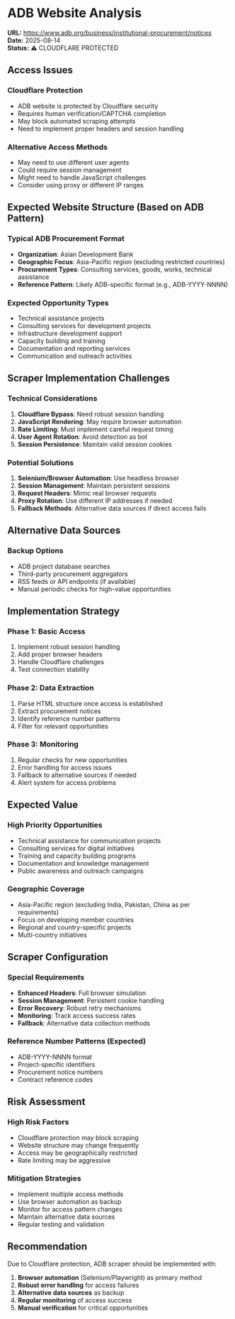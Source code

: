 # ADB Website Analysis

**URL:** https://www.adb.org/business/institutional-procurement/notices  
**Date:** 2025-08-14  
**Status:** ⚠️ CLOUDFLARE PROTECTED

## Access Issues

### Cloudflare Protection
- ADB website is protected by Cloudflare security
- Requires human verification/CAPTCHA completion
- May block automated scraping attempts
- Need to implement proper headers and session handling

### Alternative Access Methods
- May need to use different user agents
- Could require session management
- Might need to handle JavaScript challenges
- Consider using proxy or different IP ranges

## Expected Website Structure (Based on ADB Pattern)

### Typical ADB Procurement Format
- **Organization**: Asian Development Bank
- **Geographic Focus**: Asia-Pacific region (excluding restricted countries)
- **Procurement Types**: Consulting services, goods, works, technical assistance
- **Reference Pattern**: Likely ADB-specific format (e.g., ADB-YYYY-NNNN)

### Expected Opportunity Types
- Technical assistance projects
- Consulting services for development projects
- Infrastructure development support
- Capacity building and training
- Documentation and reporting services
- Communication and outreach activities

## Scraper Implementation Challenges

### Technical Considerations
1. **Cloudflare Bypass**: Need robust session handling
2. **JavaScript Rendering**: May require browser automation
3. **Rate Limiting**: Must implement careful request timing
4. **User Agent Rotation**: Avoid detection as bot
5. **Session Persistence**: Maintain valid session cookies

### Potential Solutions
1. **Selenium/Browser Automation**: Use headless browser
2. **Session Management**: Maintain persistent sessions
3. **Request Headers**: Mimic real browser requests
4. **Proxy Rotation**: Use different IP addresses if needed
5. **Fallback Methods**: Alternative data sources if direct access fails

## Alternative Data Sources

### Backup Options
- ADB project database searches
- Third-party procurement aggregators
- RSS feeds or API endpoints (if available)
- Manual periodic checks for high-value opportunities

## Implementation Strategy

### Phase 1: Basic Access
1. Implement robust session handling
2. Add proper browser headers
3. Handle Cloudflare challenges
4. Test connection stability

### Phase 2: Data Extraction
1. Parse HTML structure once access is established
2. Extract procurement notices
3. Identify reference number patterns
4. Filter for relevant opportunities

### Phase 3: Monitoring
1. Regular checks for new opportunities
2. Error handling for access issues
3. Fallback to alternative sources if needed
4. Alert system for access problems

## Expected Value

### High Priority Opportunities
- Technical assistance for communication projects
- Consulting services for digital initiatives
- Training and capacity building programs
- Documentation and knowledge management
- Public awareness and outreach campaigns

### Geographic Coverage
- Asia-Pacific region (excluding India, Pakistan, China as per requirements)
- Focus on developing member countries
- Regional and country-specific projects
- Multi-country initiatives

## Scraper Configuration

### Special Requirements
- **Enhanced Headers**: Full browser simulation
- **Session Management**: Persistent cookie handling
- **Error Recovery**: Robust retry mechanisms
- **Monitoring**: Track access success rates
- **Fallback**: Alternative data collection methods

### Reference Number Patterns (Expected)
- ADB-YYYY-NNNN format
- Project-specific identifiers
- Procurement notice numbers
- Contract reference codes

## Risk Assessment

### High Risk Factors
- Cloudflare protection may block scraping
- Website structure may change frequently
- Access may be geographically restricted
- Rate limiting may be aggressive

### Mitigation Strategies
- Implement multiple access methods
- Use browser automation as backup
- Monitor for access pattern changes
- Maintain alternative data sources
- Regular testing and validation

## Recommendation

Due to Cloudflare protection, ADB scraper should be implemented with:
1. **Browser automation** (Selenium/Playwright) as primary method
2. **Robust error handling** for access failures
3. **Alternative data sources** as backup
4. **Regular monitoring** of access success
5. **Manual verification** for critical opportunities

